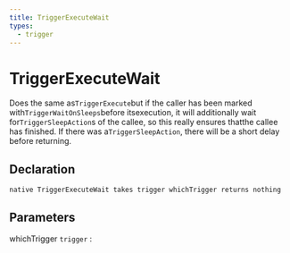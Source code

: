 ```yaml
---
title: TriggerExecuteWait
types:
  - trigger
---
```


# TriggerExecuteWait
Does the same as`TriggerExecute`but if the caller has been marked with`TriggerWaitOnSleeps`before itsexecution, it will additionally wait for`TriggerSleepAction`s of the callee, so this really ensures thatthe callee has finished. If there was a`TriggerSleepAction`, there will be a short delay before returning.

## Declaration

```jass
native TriggerExecuteWait takes trigger whichTrigger returns nothing
```

## Parameters
whichTrigger `trigger`
: 
